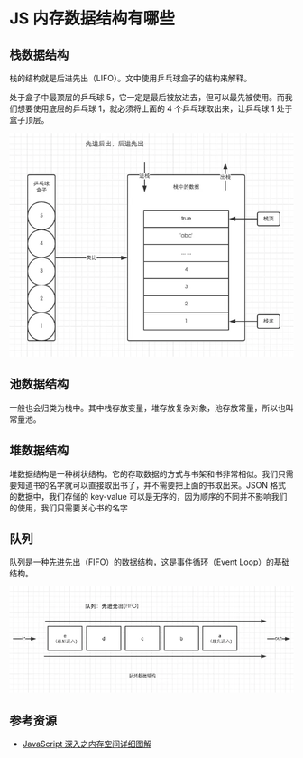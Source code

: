 # JS 内存数据结构有哪些

## 栈数据结构

栈的结构就是后进先出（LIFO）。文中使用乒乓球盒子的结构来解释。

处于盒子中最顶层的乒乓球 5，它一定是最后被放进去，但可以最先被使用。而我们想要使用底层的乒乓球 1，就必须将上面的 4 个乒乓球取出来，让乒乓球 1 处于盒子顶层。

![lifo-pp](../assets/lifo-pp.jpg)

## 池数据结构

一般也会归类为栈中。其中栈存放变量，堆存放复杂对象，池存放常量，所以也叫常量池。

## 堆数据结构

堆数据结构是一种树状结构。它的存取数据的方式与书架和书非常相似。我们只需要知道书的名字就可以直接取出书了，并不需要把上面的书取出来。JSON 格式的数据中，我们存储的 key-value 可以是无序的，因为顺序的不同并不影响我们的使用，我们只需要关心书的名字

## 队列

队列是一种先进先出（FIFO）的数据结构，这是事件循环（Event Loop）的基础结构。

![fifo](../assets/fifo.jpg)

## 参考资源

- [JavaScript 深入之内存空间详细图解](https://muyiy.cn/blog/1/1.3.html)


